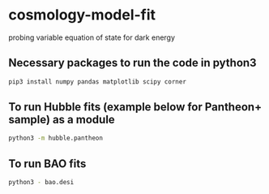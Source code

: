 # cosmology-model-fit
probing variable equation of state for dark energy

## Necessary packages to run the code in python3
```bash
pip3 install numpy pandas matplotlib scipy corner
```

## To run Hubble fits (example below for Pantheon+ sample) as a module
```bash
python3 -m hubble.pantheon
```

## To run BAO fits
```bash
python3 - bao.desi
```
